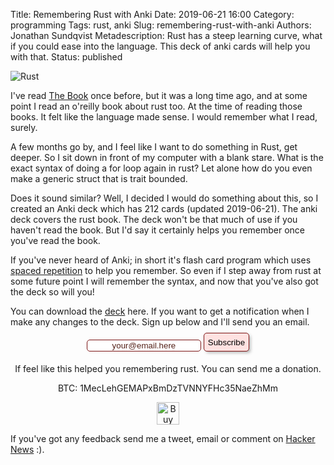 Title: Remembering Rust with Anki
Date: 2019-06-21 16:00
Category: programming
Tags: rust, anki
Slug: remembering-rust-with-anki
Authors: Jonathan Sundqvist
Metadescription: Rust has a steep learning curve, what if you could ease into the language. This deck of anki cards will help you with that. 
Status: published

![Rust]({filename}/images/rust-crab.svg)

I've read [The Book][3] once before, but it was a long time ago, and at some point I read an o'reilly book about rust too. At the time of reading those books. It felt like the language made sense. I would remember what I read, surely. 

A few months go by, and I feel like I want to do something in Rust, get deeper. So I sit down in front of my computer with a blank stare. What is the exact syntax of doing a for loop again in rust? Let alone how do you even make a generic struct that is trait bounded. 

Does it sound similar? Well, I decided I would do something about this, so I created an Anki deck which has 212 cards (updated 2019-06-21). The anki deck covers the rust book. The deck won't be that much of use if you haven't read the book. But I'd say it certainly helps you remember once you've read the book. 

If you've never heard of Anki; in short it's flash card program which uses [spaced repetition][2] to help you remember. So even if I step away from rust at some future point I will remember the syntax, and now that you've also got the deck so will you!

You can download the [deck][1] here. If you want to get a notification when I make any changes to the deck. Sign up below and I'll send you an email. 


<!-- Begin Mailchimp Signup Form -->
<style type="text/css">
#mc_embed_signup {
  /*clear: left;*/
  font: 14px Helvetica, Arial, sans-serif;
  text-align: center;
}

input::placeholder{
    text-align: center;
    color: #542118;
}

input[type="submit"] {
    height: 30px;
    position: relative;
    top: -5px;
    background-color: #ffe2e1;
    box-shadow: 3px 3px 5px -1px rgba(0,0,0,0.3);
}

input {
    border: 1px solid #7a1313 !important;
    border-radius: 5px;
}
/* Add your own Mailchimp form style overrides in your site stylesheet or in this style block.
   We recommend moving this block and the preceding CSS link to the HEAD of your HTML file. */
</style>
<div id="mc_embed_signup">
<form
  action="https://argpar.us20.list-manage.com/subscribe/post?u=2cc309ad520152b099b53c0a8&amp;id=8f361be2b3"
  method="post"
  id="mc-embedded-subscribe-form"
  name="mc-embedded-subscribe-form"
  class="validate"
  target="_blank"
  novalidate
>
  <div id="mc_embed_signup_scroll">
      <input
        type="email"
        value=""
        name="EMAIL"
        class="required email"
        id="mce-EMAIL"
        placeholder="your@email.here"
      />
      <input
        type="submit"
        value="Subscribe"
        name="subscribe"
        id="mc-embedded-subscribe"
        class="button"
      />
      <input
        type="hidden"
        name="LOCATION"
        value="Rust anki"
        id="mce-LOCATION"
      />
    <div id="mce-responses" class="clear">
      <div
        class="response"
        id="mce-error-response"
        style="display:none"
      ></div>
      <div
        class="response"
        id="mce-success-response"
        style="display:none"
      ></div>
    </div>
    <!-- real people should not fill this in and expect good things - do not remove this or risk form bot signups-->
    <div style="position: absolute; left: -5000px;" aria-hidden="true">
      <input
        type="text"
        name="b_2cc309ad520152b099b53c0a8_8f361be2b3"
        tabindex="-1"
        value=""
      />
    </div>
  </div>
</form>
</div>
<script type="text/javascript" src="//s3.amazonaws.com/downloads.mailchimp.com/js/mc-validate.js">
</script><script type="text/javascript">
(function($) {
  window.fnames = new Array();
  window.ftypes = new Array();
  fnames[0] = "EMAIL";
  ftypes[0] = "email";
  fnames[1] = "FNAME";
  ftypes[1] = "text";
  fnames[2] = "LNAME";
  ftypes[2] = "text";
  fnames[3] = "ADDRESS";
  ftypes[3] = "address";
  fnames[4] = "PHONE";
  ftypes[4] = "phone";
  fnames[5] = "BIRTHDAY";
  ftypes[5] = "birthday";
})(jQuery);
var $mcj = jQuery.noConflict(true);
</script>
<!--End mc_embed_signup-->

<center>
If feel like this helped you remembering rust. You can send me a donation. 

BTC: 1MecLehGEMAPxBmDzTVNNYFHc35NaeZhMm

<a href='https://ko-fi.com/Q5Q3KLKI' target='_blank'><img height='36' style='border:0px;height:36px;' src='https://az743702.vo.msecnd.net/cdn/kofi5.png?v=2' border='0' alt='Buy Me a Coffee at ko-fi.com' /></a>
</center>

If you've got any feedback send me a tweet, email or comment on [Hacker News][4] :). 

[1]: {filename}/images/rust-anki.apkg
[2]: https://en.wikipedia.org/wiki/Spaced_repetition
[3]: https://www.amazon.com/Rust-Programming-Language-Steve-Klabnik/dp/1593278284
[4]: https://news.ycombinator.com/item?id=20243335
